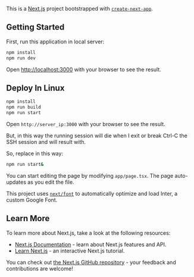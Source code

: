 This is a [Next.js](https://nextjs.org/) project bootstrapped with [`create-next-app`](https://github.com/vercel/next.js/tree/canary/packages/create-next-app).

## Getting Started

First, run this application in local server:

```bash
npm install
npm run dev
```
Open [http://localhost:3000](http://localhost:3000) with your browser to see the result.


## Deploy In Linux
```bash
npm install
npm run build
npm run start
```
Open `http://server_ip:3000` with your browser to see the result.

But, in this way the running session will die when I exit or break Ctrl-C the SSH session and will result with.

So, replace in this way:

```bash
npm run start&
```


You can start editing the page by modifying `app/page.tsx`. The page auto-updates as you edit the file.

This project uses [`next/font`](https://nextjs.org/docs/basic-features/font-optimization) to automatically optimize and load Inter, a custom Google Font.

## Learn More

To learn more about Next.js, take a look at the following resources:

- [Next.js Documentation](https://nextjs.org/docs) - learn about Next.js features and API.
- [Learn Next.js](https://nextjs.org/learn) - an interactive Next.js tutorial.

You can check out [the Next.js GitHub repository](https://github.com/vercel/next.js/) - your feedback and contributions are welcome!

